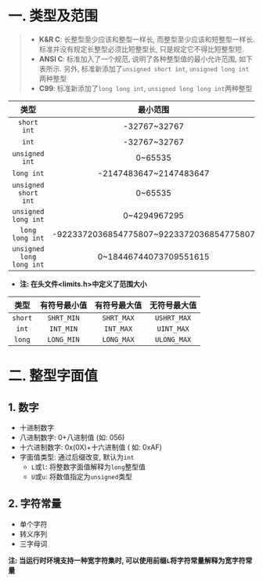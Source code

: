 # 一. 类型及范围
> - **K&R C**: 长整型至少应该和整型一样长, 而整型至少应该和短整型一样长. 标准并没有规定长整型必须比短整型长, 只是规定它不得比短整型短.
> - **ANSI C**: 标准加入了一个规范, 说明了各种整型值的最小允许范围, 如下表所示. 另外, 标准新添加了`unsigned short int`, `unsigned long int`两种整型
> - **C99**: 标准新添加了`long long int`, `unsigned long long int`两种整型

|类型|最小范围|一般范围|
|:-:|:-:|:-:|
|`short int`|-32767~32767|-32768~32767|
|`int`|-32767~32767|-2147483648~2147483647|
|`unsigned int`|0~65535|0~4294967295|
|`long int`|-2147483647~2147483647|-2147483648~2147483647|
|`unsigned short int`|0~65535|0~65535|
|`unsigned long int`|0~4294967295|0~4294967295|
|`long long int`|-9223372036854775807~9223372036854775807|-9223372036854775808~9223372036854775807|
|`unsigned long long int`|0~18446744073709551615|0~18446744073709551615|

- **注: 在头文件<limits.h>中定义了范围大小**

|类型|有符号最小值|有符号最大值|无符号最大值|
|:-:|:-:|:-:|:-:|
|`short`|`SHRT_MIN`|`SHRT_MAX`|`USHRT_MAX`|
|`int`|`INT_MIN`|`INT_MAX`|`UINT_MAX`|
|`long`|`LONG_MIN`|`LONG_MAX`|`ULONG_MAX`|

# 二. 整型字面值

## 1. 数字
- 十进制数字
- 八进制数字: 0+八进制值 (如: 056)
- 十六进制数字: 0x(0X)+十六进制值 ( 如: 0xAF)
- 字面值类型: 通过后缀改变, 默认为`int`
    - `L`或`l`: 将整数字面值解释为`long`整型值
    - `U`或`u`: 将数值指定为`unsigned`类型

## 2. 字符常量
- 单个字符
- 转义序列
- 三字母词

**注: 当运行时环境支持一种宽字符集时, 可以使用前缀`L`将字符常量解释为宽字符常量**